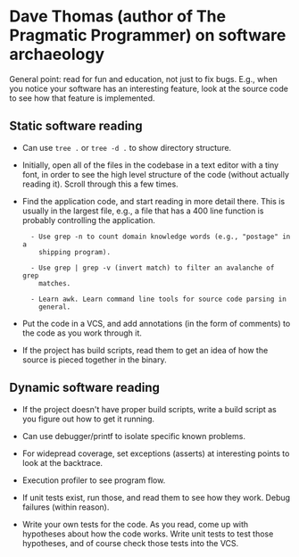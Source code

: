 # Dave Thomas (author of The Pragmatic Programmer) on software archaeology


General point: read for fun and education, not just to fix bugs. E.g., when you
notice your software has an interesting feature, look at the source code to see
how that feature is implemented.


## Static software reading

- Can use `tree .` or `tree -d .` to show directory structure.

- Initially, open all of the files in the codebase in a text editor with a tiny
  font, in order to see the high level structure of the code (without actually
  reading it). Scroll through this a few times.

- Find the application code, and start reading in more detail there. This is
  usually in the largest file, e.g., a file that has a 400 line function is
  probably controlling the application.

        - Use grep -n to count domain knowledge words (e.g., "postage" in a
          shipping program).

        - Use grep | grep -v (invert match) to filter an avalanche of grep
          matches.

        - Learn awk. Learn command line tools for source code parsing in
          general.

- Put the code in a VCS, and add annotations (in the form of comments) to the
  code as you work through it.

- If the project has build scripts, read them to get an idea of how the source
  is pieced together in the binary.


## Dynamic software reading

- If the project doesn't have proper build scripts, write a build script as you
  figure out how to get it running.

- Can use debugger/printf to isolate specific known problems.

- For widepread coverage, set exceptions (asserts) at interesting points to
  look at the backtrace.

- Execution profiler to see program flow.

- If unit tests exist, run those, and read them to see how they work. Debug
  failures (within reason).

- Write your own tests for the code. As you read, come up with hypotheses about
  how the code works. Write unit tests to test those hypotheses, and of course
  check those tests into the VCS.
